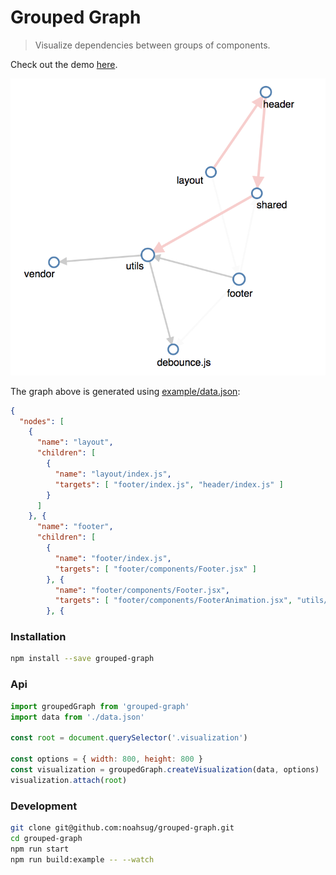# Grouped Graph
> Visualize dependencies between groups of components.

Check out the demo [here](https://noahsug.github.io/grouped-graph/example).

![](https://github.com/noahsug/grouped-graph/blob/master/example.png)

The graph above is generated using [example/data.json](https://github.com/noahsug/grouped-graph/blob/master/example/data.json):

```json
{
  "nodes": [
    {
      "name": "layout",
      "children": [
        {
          "name": "layout/index.js",
          "targets": [ "footer/index.js", "header/index.js" ]
        }
      ]
    }, {
      "name": "footer",
      "children": [
        {
          "name": "footer/index.js",
          "targets": [ "footer/components/Footer.jsx" ]
        }, {
          "name": "footer/components/Footer.jsx",
          "targets": [ "footer/components/FooterAnimation.jsx", "utils/clone.js" ]
        }, {
```


### Installation
```sh
npm install --save grouped-graph
```

### Api

```js
import groupedGraph from 'grouped-graph'
import data from './data.json'

const root = document.querySelector('.visualization')

const options = { width: 800, height: 800 }
const visualization = groupedGraph.createVisualization(data, options)
visualization.attach(root)
```


### Development

```sh
git clone git@github.com:noahsug/grouped-graph.git
cd grouped-graph
npm run start
npm run build:example -- --watch
```
